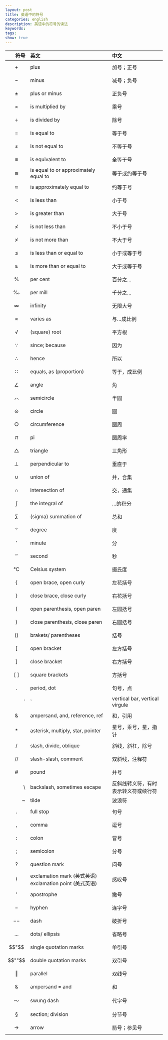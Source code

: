 ```yaml
---
layout: post
title: 英语中的符号
categories: english
description: 英语中的符号的读法
keywords: 
tags: 
show: true
---
```


| 符号 | 英文 | 中文 |
| --: | :-- | :-- |
| $$+$$ |  plus | 加号；正号 |
| $$-$$ |  minus | 减号；负号 |
| $$±$$ | plus or minus | 正负号 |
| $$×$$ | is multiplied by | 乘号 |
| $$÷$$ | is divided by | 除号 |
| $$=$$ | is equal to | 等于号 |
| $$≠$$ | is not equal to | 不等于号 |
| $$≡$$ | is equivalent to | 全等于号 |
| $$≌$$ | is equal to or approximately equal to | 等于或约等于号 |
| $$≈$$ | is approximately equal to | 约等于号 |
| $$<$$ | is less than | 小于号 |
| $$>$$ | is greater than | 大于号 |
| $$≮$$ | is not less than | 不小于号 |
| $$≯$$ | is not more than | 不大于号 |
| $$≤$$ | is less than or equal to | 小于或等于号 |
| $$≥$$ | is more than or equal to | 大于或等于号 |
| $$\%$$ | per cent | 百分之… |
| $$‰$$ | per mill | 千分之… |
| $$∞$$ | infinity | 无限大号 |
| $$∝$$ | varies as | 与…成比例 |
| $$√$$ | (square) root | 平方根 |
| $$∵$$ | since; because | 因为 |
| $$∴$$ | hence | 所以 |
| $$∷$$ | equals, as (proportion) | 等于，成比例 |
| $$∠$$ | angle | 角 |
| $$⌒$$ | semicircle | 半圆 |
| $$⊙$$ | circle | 圆 |
| $$○$$ | circumference | 圆周 |
| $$π$$ | pi | 圆周率 |
| $$△$$ | triangle | 三角形 |
| $$⊥$$ | perpendicular to | 垂直于 |
| $$∪$$ | union of | 并，合集 |
| $$∩$$ | intersection of | 交，通集 |
| $$∫$$ | the integral of | …的积分 |
| $$∑$$ | (sigma) summation of | 总和 |
| $$°$$ | degree | 度 |
| $$′$$ | minute | 分 |
| $$″$$ | second | 秒 |
| $$℃$$ | Celsius system | 摄氏度 |
| $$\{$$ | open brace, open curly | 左花括号 |
| $$\}$$ | close brace, close curly | 右花括号 |
| $$($$ | open parenthesis, open paren | 左圆括号 |
| $$)$$ | close parenthesis, close paren | 右圆括号 |
| $$()$$ | brakets/ parentheses | 括号 |
| $$[$$ | open bracket | 左方括号 |
| $$]$$ | close bracket | 右方括号 |
| $$[\ ]$$ | square brackets | 方括号 |
| $$.$$ | period, dot | 句号，点 |
| `|` | vertical bar, vertical virgule | 竖线 |
| $$\&$$ | ampersand, and, reference, ref | 和，引用 |
| $$*$$ | asterisk, multiply, star, pointer | 星号，乘号，星，指针 |
| $$/$$ | slash, divide, oblique | 斜线，斜杠，除号 |
| $$//$$ | slash-slash, comment | 双斜线，注释符 |
| $$\#$$ | pound | 井号 |
| \ | backslash, sometimes escape | 反斜线转义符，有时表示转义符或续行符 |
| ~ | tilde | 波浪符 |
| $$.$$ | full stop | 句号 |
| $$,$$ | comma | 逗号 |
| $$:$$ | colon | 冒号 |
| $$;$$ | semicolon | 分号 |
| $$?$$ | question mark | 问号 |
| $$!$$ | exclamation mark (英式英语) exclamation point (美式英语) | 感叹号 |
| $$'$$ | apostrophe | 撇号 |
| $$-$$ | hyphen | 连字号 |
| $$--$$ | dash | 破折号 |
| $$...$$ | dots/ ellipsis | 省略号 |
| $$"$$ | single quotation marks | 单引号 |
| $$""$$ | double quotation marks | 双引号 |
| $$‖$$ | parallel | 双线号 |
| $$\&$$ | ampersand = and | 和 |
| $$～$$ | swung dash | 代字号 |
| $$§$$ | section; division | 分节号 |
| $$→$$ | arrow | 箭号；参见号 |

